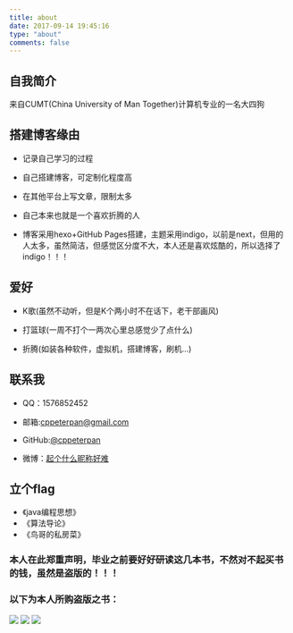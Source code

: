```yaml
---
title: about
date: 2017-09-14 19:45:16
type: "about"
comments: false
---
```

## 自我简介

来自CUMT(China University of Man Together)计算机专业的一名大四狗

## 搭建博客缘由

* 记录自己学习的过程

* 自己搭建博客，可定制化程度高

* 在其他平台上写文章，限制太多

* 自己本来也就是一个喜欢折腾的人

* 博客采用hexo+GitHub Pages搭建，主题采用indigo，以前是next，但用的人太多，虽然简洁，但感觉区分度不大，本人还是喜欢炫酷的，所以选择了indigo！！！

## 爱好

* K歌(虽然不动听，但是K个两小时不在话下，老干部画风)

* 打篮球(一周不打个一两次心里总感觉少了点什么)

* 折腾(如装各种软件，虚拟机，搭建博客，刷机...)

## 联系我

* QQ：1576852452

* 邮箱:cppeterpan@gmail.com

* GitHub:[@cppeterpan](https://github.com/cppeterpan)

* 微博：[起个什么昵称好难](http://weibo.com/u/2065592755)

## 立个flag

* 《java编程思想》
* 《算法导论》
* 《鸟哥的私房菜》


### 本人在此郑重声明，毕业之前要好好研读这几本书，不然对不起买书的钱，虽然是盗版的！！！

### 以下为本人所购盗版之书：

![](https://i.imgur.com/kjpxpvf.jpg)
![](https://i.imgur.com/rHyU7kf.jpg)
![](https://i.imgur.com/awXRi1E.jpg)